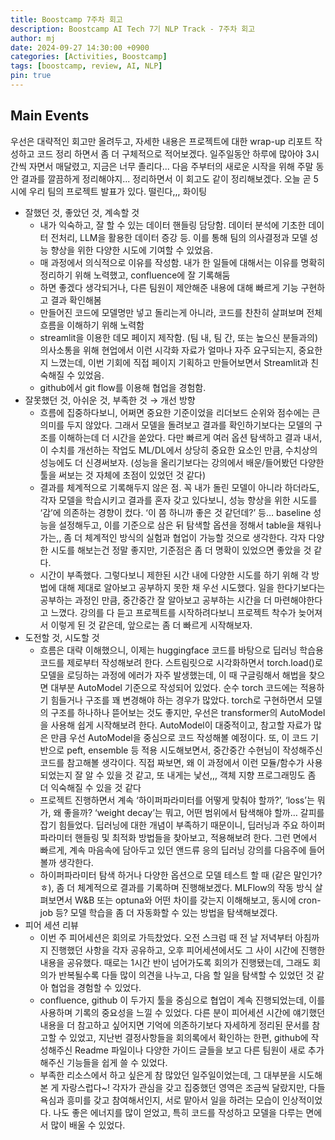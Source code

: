 ```yaml
---
title: Boostcamp 7주차 회고
description: Boostcamp AI Tech 7기 NLP Track - 7주차 회고
author: mj
date: 2024-09-27 14:30:00 +0900
categories: [Activities, Boostcamp]
tags: [boostcamp, review, AI, NLP]
pin: true
---
```

## Main Events

우선은 대략적인 회고만 올려두고, 자세한 내용은 프로젝트에 대한 wrap-up 리포트 작성하고 코드 정리 하면서 좀 더 구체적으로 적어보겠다.
일주일동안 하루에 많아야 3시간씩 자면서 매달렸고, 지금은 너무 졸리다...
다음 주부터의 새로운 시작을 위해 주말 동안 결과를 깔끔하게 정리해야지... 정리하면서 이 회고도 같이 정리해보겠다.
오늘 곧 5시에 우리 팀의 프로젝트 발표가 있다. 떨린다,,, 화이팅

- 잘했던 것, 좋았던 것, 계속할 것
    - 내가 익숙하고, 잘 할 수 있는 데이터 핸들링 담당함. 데이터 분석에 기초한 데이터 전처리, LLM을 활용한 데이터 증강 등. 이를 통해 팀의 의사결정과 모델 성능 향상을 위한 다양한 시도에 기여할 수 있었음.
    - 매 과정에서 의식적으로 이유를 작성함. 내가 한 일들에 대해서는 이유를 명확히 정리하기 위해 노력했고, confluence에 잘 기록해둠
    - 하면 좋겠다 생각되거나, 다른 팀원이 제안해준 내용에 대해 빠르게 기능 구현하고 결과 확인해봄
    - 만들어진 코드에 모델명만 넣고 돌리는게 아니라, 코드를 찬찬히 살펴보며 전체 흐름을 이해하기 위해 노력함
    - streamlit을 이용한 데모 페이지 제작함. (팀 내, 팀 간, 또는 높으신 분들과의) 의사소통을 위해 현업에서 이런 시각화 자료가 얼마나 자주 요구되는지, 중요한지 느꼈는데, 이번 기회에 직접 페이지 기획하고 만들어보면서 Streamlit과 친숙해질 수 있었음.
    - github에서 git flow를 이용해 협업을 경험함.
- 잘못했던 것, 아쉬운 것, 부족한 것 → 개선 방향
    - 흐름에 집중하다보니, 어쩌면 중요한 기준이었을 리더보드 순위와 점수에는 큰 의미를 두지 않았다. 그래서 모델을 돌려보고 결과를 확인하기보다는 모델의 구조를 이해하는데 더 시간을 쏟았다. 다만 빠르게 여러 옵션 탐색하고 결과 내서, 이 수치를 개선하는 작업도 ML/DL에서 상당히 중요한 요소인 만큼, 수치상의 성능에도 더 신경써보자. (성능을 올리기보다는 강의에서 배운/들어봤던 다양한 툴을 써보는 것 자체에 초점이 있었던 것 같다)
    - 결과를 체계적으로 기록해두지 않은 점. 꼭 내가 돌린 모델이 아니라 하더라도, 각자 모델을 학습시키고 결과를 혼자 갖고 있다보니, 성능 향상을 위한 시도를 ‘감’에 의존하는 경향이 컸다. ‘이 쯤 하니까 좋은 것 같던데?’ 등… baseline 성능을 설정해두고, 이를 기준으로 삼은 뒤 탐색할 옵션을 정해서 table을 채워나가는,, 좀 더 체계적인 방식의 실험과 협업이 가능할 것으로 생각한다. 각자 다양한 시도를 해보는건 정말 좋지만, 기준점은 좀 더 명확이 있었으면 좋았을 것 같다.
    - 시간이 부족했다. 그렇다보니 제한된 시간 내에 다양한 시도를 하기 위해 각 방법에 대해 제대로 알아보고 공부하지 못한 채 우선 시도했다. 일을 한다기보다는 공부하는 과정인 만큼, 중간중간 잘 알아보고 공부하는 시간을 더 마련해야한다고 느꼈다. 강의를 다 듣고 프로젝트를 시작하려다보니 프로젝트 착수가 늦어져서 이렇게 된 것 같은데, 앞으로는 좀 더 빠르게 시작해보자.
- 도전할 것, 시도할 것
    - 흐름은 대략 이해했으니, 이제는 huggingface 코드를 바탕으로 딥러닝 학습용 코드를 제로부터 작성해보려 한다. 스트림릿으로 시각화하면서 torch.load()로 모델을 로딩하는 과정에 에러가 자주 발생했는데, 이 때 구글링해서 해법을 찾으면 대부분 AutoModel 기준으로 작성되어 있었다. 순수 torch 코드에는 적용하기 힘들거나 구조를 꽤 변경해야 하는 경우가 많았다. torch로 구현하면서 모델의 구조를 하나하나 뜯어보는 것도 좋지만, 우선은 transformer의 AutoModel을 사용해 쉽게 시작해보려 한다. AutoModel이 대중적이고, 참고할 자료가 많은 만큼 우선 AutoModel을 중심으로 코드 작성해볼 예정이다. 또, 이 코드 기반으로 peft, ensemble 등 적용 시도해보면서, 중간중간 수현님이 작성해주신 코드를 참고해볼 생각이다. 직접 짜보면, 왜 이 과정에서 이런 모듈/함수가 사용되었는지 잘 알 수 있을 것 같고, 또 내게는 낯선,,, 객체 지향 프로그래밍도 좀 더 익숙해질 수 있을 것 같다
    - 프로젝트 진행하면서 계속 ‘하이퍼파라미터를 어떻게 맞춰야 할까?’, ‘loss’는 뭐가, 왜 좋을까? ‘weight decay’는 뭐고, 어떤 범위에서 탐색해야 할까… 갈피를 잡기 힘들었다. 딥러닝에 대한 개념이 부족하기 때문이니, 딥러닝과 주요 하이퍼파라미터 핸들링 및 최적화 방법들을 찾아보고, 적용해보려 한다. 그런 면에서 빠르게, 계속 마음속에 담아두고 있던 앤드류 응의 딥러닝 강의를 다음주에 들어볼까 생각한다.
    - 하이퍼파라미터 탐색 하거나 다양한 옵션으로 모델 테스트 할 때 (같은 말인가?ㅎ), 좀 더 체계적으로 결과를 기록하며 진행해보겠다. MLFlow의 작동 방식 살펴보면서 W&B 또는 optuna와 어떤 차이를 갖는지 이해해보고, 동시에 cron-job 등? 모델 학습을 좀 더 자동화할 수 있는 방법을 탐색해보겠다.
- 피어 세션 리뷰
    - 이번 주 피어세션은 회의로 가득찼었다. 오전 스크럼 때 전 날 저녁부터 아침까지 진행했던 사항을 각자 공유하고, 오후 피어세션에서도 그 사이 시간에 진행한 내용을 공유했다. 때로는 1시간 반이 넘어가도록 회의가 진행됐는데, 그래도 회의가 반복될수록 다들 많이 의견을 나누고, 다음 할 일을 탐색할 수 있었던 것 같아 협업을 경험할 수 있었다.
    - confluence, github 이 두가지 툴을 중심으로 협업이 계속 진행되었는데, 이를 사용하며 기록의 중요성을 느낄 수 있었다. 다른 분이 피어세션 시간에 얘기했던 내용을 더 참고하고 싶어지면 기억에 의존하기보다 자세하게 정리된 문서를 참고할 수 있었고, 지난번 결정사항들을 회의록에서 확인하는 한편, github에 작성해주신 Readme 파일이나 다양한 가이드 글들을 보고 다른 팀원이 새로 추가해주신 기능들을 쉽게 쓸 수 있었다.
    - 부족한 리소스에서 하고 싶은게 참 많았던 일주일이었는데, 그 대부분을 시도해본 게 자랑스럽다~! 각자가 관심을 갖고 집중했던 영역은 조금씩 달랐지만, 다들 욕심과 흥미를 갖고 참여해서인지, 서로 맡아서 일을 하려는 모습이 인상적이었다. 나도 좋은 에너지를 많이 얻었고, 특히 코드를 작성하고 모델을 다루는 면에서 많이 배울 수 있었다.

